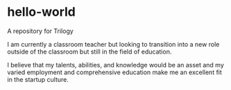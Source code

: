# hello-world
A repository for Trilogy

I am currently a classroom teacher but looking to transition into a new role outside of the classroom but still in the field of education.

I believe that my talents, abilities, and knowledge would be an asset and my varied employment and comprehensive education make me an excellent fit in the startup culture.  
